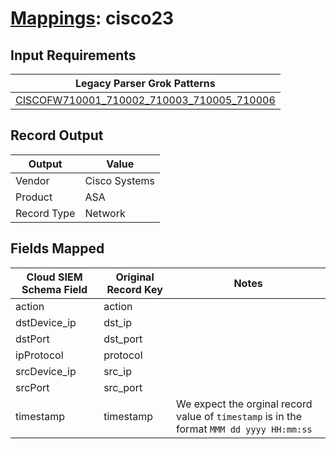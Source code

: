 # [Mappings](README.md): cisco23

## Input Requirements

|Legacy Parser Grok Patterns|
|-------------|
|[CISCOFW710001_710002_710003_710005_710006](../legacy_parsers/CISCOFW710001_710002_710003_710005_710006.md)|

## Record Output

|Output|Value|
|------|-----|
|Vendor|Cisco Systems|
|Product|ASA|
|Record Type|Network|

## Fields Mapped

|Cloud SIEM Schema Field|Original Record Key|Notes|
|-----------------------|-------------------|-----|
|action|action||
|dstDevice_ip|dst_ip||
|dstPort|dst_port||
|ipProtocol|protocol||
|srcDevice_ip|src_ip||
|srcPort|src_port||
|timestamp|timestamp|We expect the orginal record value of `timestamp` is in the format `MMM dd yyyy HH:mm:ss`|

